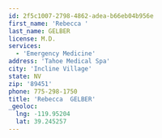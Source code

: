```yaml
---
id: 2f5c1007-2798-4862-adea-b66eb04b956e
first_name: 'Rebecca '
last_name: GELBER
license: M.D.
services:
  - 'Emergency Medicine'
address: 'Tahoe Medical Spa'
city: 'Incline Village'
state: NV
zip: '89451'
phone: 775-298-1750
title: 'Rebecca  GELBER'
_geoloc:
  lng: -119.95204
  lat: 39.245257
---
```

